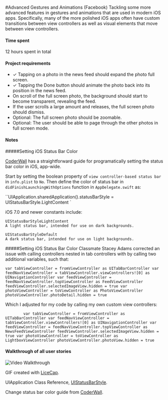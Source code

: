#Advanced Gestures and Animations (Facebook)
Tackling some more advanced features in gestures and animations that are used in modern iOS apps. Specifically, many of the more polished iOS apps often have custom transitions between view controllers as well as visual elements that move between view controllers.

#### Time spent
12 hours spent in total

#### Project requirements
* ✓ Tapping on a photo in the news feed should expand the photo full screen.
* ✓ Tapping the Done button should animate the photo back into its position in the news feed.
* On scroll of the full screen photo, the background should start to become transparent, revealing the feed.
* If the user scrolls a large amount and releases, the full screen photo should dismiss.
* Optional: The full screen photo should be zoomable.
* Optional: The user should be able to page through the other photos in full screen mode.


#### Notes
#####Setting iOS Status Bar Color

[CoderWall](https://coderwall.com/p/dyqrfa/customize-navigation-bar-appearance-with-swift) has a straightforward guide for programatically setting the status bar color in iOS, app-wide.

Start by setting the boolean property of `view controller-based status bar`  in  `info.plist` to `No`. Then define the color of status bar in `didFinishLaunchingWithOptions` function in `AppDelegate.swift` as:

``UIApplication.sharedApplication().statusBarStyle = UIStatusBarStyle.LightContent
`

iOS 7.0 and newer constants include:

	UIStatusBarStyleLightContent
	A light status bar, intended for use on dark backgrounds.
	
	UIStatusBarStyleDefault
	A dark status bar, intended for use on light backgrounds.
	
	
#####Setting iOS Status Bar Color
Classmate Stacey Adams corrected an issue with calling controllers nested in tab controllers with by calling two additional variables, such that: 

`var tabViewController = fromViewController as UITabBarController
var feedNavViewController = tabViewController.viewControllers![0] as UINavigationController
var feedViewController = feedNavViewController.topViewController as FeedViewController
feedViewController.selectedImageView.hidden = true
var photoViewController = toViewController as PhotoViewController
photoViewController.photoDetail.hidden = true`

Which I adjusted for my code by calling my own custom view controllers:

`        var tabViewController = fromViewController as UITabBarController
        var feedNavViewController = tabViewController.viewControllers![0] as UINavigationController
        var feedViewController = feedNavViewController.topViewController as NewsFeedViewController
        feedViewController.selectedImageView.hidden = true
        var photoViewController = toViewController as LightboxViewController
        photoViewController.photoView.hidden = true`


#### Walkthrough of all user stories

![Video Walkthrough](facebook.gif)

GIF created with [LiceCap](http://www.cockos.com/licecap/).

UIApplication Class Reference, [UIStatusBarStyle](https://developer.apple.com/library/ios/documentation/UIKit/Reference/UIApplication_Class/#//apple_ref/c/tdef/UIStatusBarStyle).

Change status bar color guide from [CoderWall](https://coderwall.com/p/dyqrfa/customize-navigation-bar-appearance-with-swift).